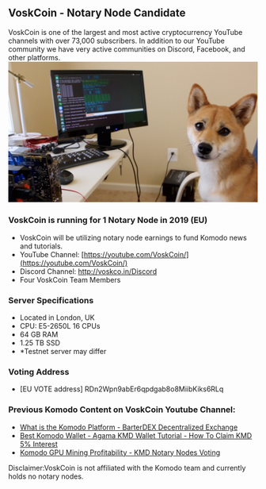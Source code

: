 ## VoskCoin - Notary Node Candidate
VoskCoin is one of the largest and most active cryptocurrency YouTube channels with over 73,000 subscribers. In addition to our YouTube community we have very active communities on Discord, Facebook, and other platforms.
![Tails CTO](tailsCTO.jpg)

### VoskCoin is running for 1 Notary Node in 2019 (EU)
* VoskCoin will be utilizing notary node earnings to fund Komodo news and tutorials.
* YouTube Channel: [https://youtube.com/VoskCoin/](https://youtube.com/VoskCoin/)
* Discord Channel: http://voskco.in/Discord
* Four VoskCoin Team Members

### Server Specifications
* Located in London, UK
* CPU: E5-2650L 16 CPUs
* 64 GB RAM
* 1.25 TB SSD
* *Testnet server may differ

### Voting Address
* [EU VOTE address]
RDn2Wpn9abEr6qpdgab8o8MiibKiks6RLq

### Previous Komodo Content on VoskCoin Youtube Channel:
* [What is the Komodo Platform - BarterDEX Decentralized Exchange](https://www.youtube.com/watch?v=TGKazUHue6w)
* [Best Komodo Wallet - Agama KMD Wallet Tutorial - How To Claim KMD 5% Interest](https://www.youtube.com/watch?v=OYjs2NPJsLU)
* [Komodo GPU Mining Profitability - KMD Notary Nodes Voting](https://www.youtube.com/watch?v=fi-Y43hrHD8)

Disclaimer:VoskCoin is not affiliated with the Komodo team and currently holds no notary nodes.
